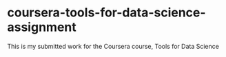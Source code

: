 # coursera-tools-for-data-science-assignment
This is my submitted work for the Coursera course, Tools for Data Science
